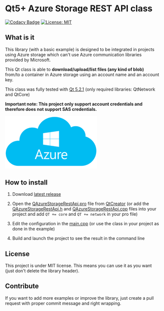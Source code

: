 # Qt5+ Azure Storage REST API class
[![Codacy Badge](https://api.codacy.com/project/badge/Grade/59f51d86f3ac401d8b11bb59c3cba523)](https://www.codacy.com/manual/QuentinCG/QAzureStorageRestApi?utm_source=github.com&amp;utm_medium=referral&amp;utm_content=QuentinCG/QAzureStorageRestApi&amp;utm_campaign=Badge_Grade) [![License: MIT](https://img.shields.io/badge/License-MIT-brightgreen.svg)](https://github.com/QuentinCG/QAzureStorageRestApi/blob/master/LICENSE)
 
## What is it

This library (with a basic example) is designed to be integrated in projects using Azure storage which can't use Azure communication libraries provided by Microsoft.

This Qt class is able to <b>download/upload/list files (any kind of blob)</b> from/to a container in Azure storage using an account name and an account key.

This class was fully tested with <a href="https://download.qt.io/archive/qt/5.2/5.2.1/">Qt 5.2.1</a> (only required libraries: QtNetwork and QtCore)

<b>Important note: This project only support account credentials and therefore does not support SAS credentials.</b>

<img src="azure.png" width="300">

## How to install

1) Download <a target="_blank" href="https://github.com/QuentinCG/QAzureStorageRestApi/releases/download/1.0.0/QAzureStorageRestApi_v1_0_0.zip">latest release</a>

2) Open the <a href="https://github.com/QuentinCG/QAzureStorageRestApi/blob/master/QAzureStorageRestApi.pro">QAzureStorageRestApi.pro</a> file from <a href="https://download.qt.io/archive/qt/">QtCreator</a> (or add the <a href="https://github.com/QuentinCG/QAzureStorageRestApi/blob/master/QAzureStorageRestApi.h">QAzureStorageRestApi.h</a> and <a href="https://github.com/QuentinCG/QAzureStorageRestApi/blob/master/QAzureStorageRestApi.cpp">QAzureStorageRestApi.cpp</a> files into your project and add `QT += core` and `QT += network` in your pro file)

3) Edit the configuration in the <a href="https://github.com/QuentinCG/QAzureStorageRestApi/blob/master/main.cpp">main.cpp</a> (or use the class in your project as done in the example)

4) Build and launch the project to see the result in the command line

## License

This project is under MIT license. This means you can use it as you want (just don't delete the library header).

## Contribute

If you want to add more examples or improve the library, just create a pull request with proper commit message and right wrapping.
